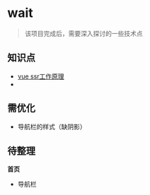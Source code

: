 # wait

> 该项目完成后，需要深入探讨的一些技术点



## 知识点

- [vue ssr工作原理](https://raw.githubusercontent.com/chen1440731632/images/master/img/20190419095944.png)
- 



## 需优化

- 导航栏的样式（缺阴影）





## 待整理

**首页**

- 导航栏

























